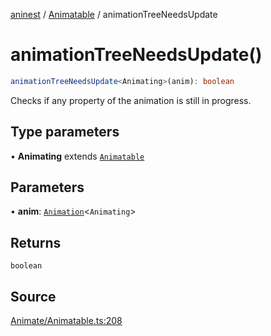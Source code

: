 [aninest](../../index.md) / [Animatable](../index.md) / animationTreeNeedsUpdate

# animationTreeNeedsUpdate()

```ts
animationTreeNeedsUpdate<Animating>(anim): boolean
```

Checks if any property of the animation is still in progress.

## Type parameters

• **Animating** extends [`Animatable`](../type-aliases/Animatable.md)

## Parameters

• **anim**: [`Animation`](../type-aliases/Animation.md)\<`Animating`\>

## Returns

`boolean`

## Source

[Animate/Animatable.ts:208](https://github.com/zphrs/aninest/blob/df0807b/src/Animate/Animatable.ts#L208)
